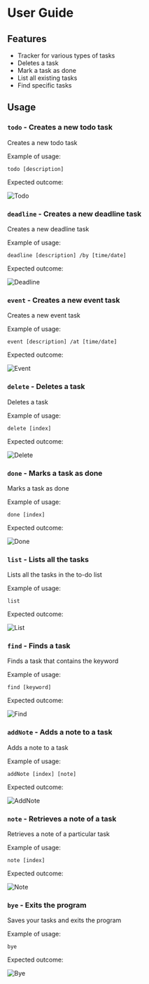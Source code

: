 # User Guide

## Features 

- Tracker for various types of tasks
- Deletes a task
- Mark a task as done
- List all existing tasks
- Find specific tasks

## Usage

### `todo` - Creates a new todo task

Creates a new todo task

Example of usage: 

`todo [description]`

Expected outcome:

![Todo](/docs/Todo.png)

### `deadline` - Creates a new deadline task

Creates a new deadline task

Example of usage: 

`deadline [description] /by [time/date]`

Expected outcome:

![Deadline](/docs/Deadline.png)

### `event` - Creates a new event task

Creates a new event task

Example of usage: 

`event [description] /at [time/date]`

Expected outcome:

![Event](/docs/Event.png)

### `delete` - Deletes a task

Deletes a task

Example of usage: 

`delete [index]`

Expected outcome:

![Delete](/docs/Delete.png)

### `done` - Marks a task as done

Marks a task as done

Example of usage: 

`done [index]`

Expected outcome:

![Done](/docs/Done.png)

### `list` - Lists all the tasks

Lists all the tasks in the to-do list

Example of usage: 

`list`

Expected outcome:

![List](/docs/List.png)

### `find` - Finds a task

Finds a task that contains the keyword

Example of usage: 

`find [keyword]`

Expected outcome:

![Find](/docs/Find.png)

### `addNote` - Adds a note to a task

Adds a note to a task

Example of usage: 

`addNote [index] [note]`

Expected outcome:

![AddNote](/docs/AddNote.png)

### `note` - Retrieves a note of a task

Retrieves a note of a particular task

Example of usage: 

`note [index]`

Expected outcome:

![Note](/docs/Note.png)

### `bye` - Exits the program

Saves your tasks and exits the program

Example of usage: 

`bye`

Expected outcome:

![Bye](/docs/Bye.png)


